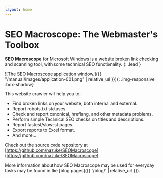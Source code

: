 ```yaml
---
layout: home
---
```

# SEO Macroscope: The Webmaster's Toolbox

**SEO Macroscope** for Microsoft Windows is a website broken link checking and scanning tool, with some technical SEO functionality.
{: .lead }

![The SEO Macroscope application window.]({{ "/manual/images/application-001.png" | relative_url }}){: .img-responsive .box-shadow}

This website crawler will help you to:

* Find broken links on your website, both internal and external.
* Report robots.txt statuses.
* Check and report canonical, hreflang, and other metadata problems.
* Perform simple Technical SEO checks on titles and descriptions.
* Report fastest/slowest pages.
* Export reports to Excel format.
* And more...

Check out the source code repository at [https://github.com/nazuke/SEOMacroscope](https://github.com/nazuke/SEOMacroscope).

More information about how SEO Macroscope may be used for everyday tasks may be found in the [blog pages]({{ '/blog/' | relative_url }}).
